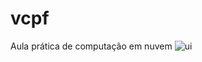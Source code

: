 # vcpf
Aula prática de computação em nuvem
![ui](https://user-images.githubusercontent.com/85077534/190396754-04d19d4f-4920-4bf3-a45b-a899c24deeab.png)
